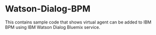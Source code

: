 # Watson-Dialog-BPM
This contains sample code that shows virtual agent can be added to IBM BPM using IBM Watson Dialog Bluemix service. 
